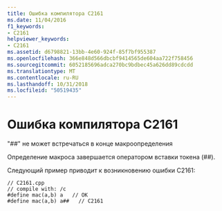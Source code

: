 ```yaml
---
title: Ошибка компилятора C2161
ms.date: 11/04/2016
f1_keywords:
- C2161
helpviewer_keywords:
- C2161
ms.assetid: d6798821-13bb-4e60-924f-85f7bf955387
ms.openlocfilehash: 366e848d566dbcbf9414565de604aa722f758456
ms.sourcegitcommit: 6052185696adca270bc9bdbec45a626dd89cdcdd
ms.translationtype: MT
ms.contentlocale: ru-RU
ms.lasthandoff: 10/31/2018
ms.locfileid: "50519435"
---
```

# <a name="compiler-error-c2161"></a>Ошибка компилятора C2161

"##" не может встречаться в конце макроопределения

Определение макроса завершается оператором вставки токена (##).

Следующий пример приводит к возникновению ошибки C2161:

```
// C2161.cpp
// compile with: /c
#define mac(a,b) a   // OK
#define mac(a,b) a##   // C2161
```